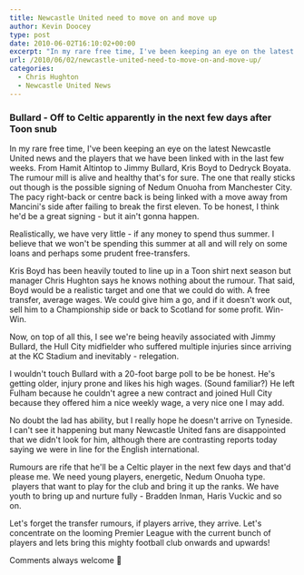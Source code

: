 ```yaml
---
title: Newcastle United need to move on and move up
author: Kevin Doocey
type: post
date: 2010-06-02T16:10:02+00:00
excerpt: "In my rare free time, I've been keeping an eye on the latest Newcastle United news and the players that we have been linked.."
url: /2010/06/02/newcastle-united-need-to-move-on-and-move-up/
categories:
  - Chris Hughton
  - Newcastle United News
---
```


### Bullard - Off to Celtic apparently in the next few days after Toon snub

In my rare free time, I've been keeping an eye on the latest Newcastle United news and the players that we have been linked with in the last few weeks. From Hamit Altintop to Jimmy Bullard, Kris Boyd to Dedryck Boyata. The rumour mill is alive and healthy that's for sure. The one that really sticks out though is the possible signing of Nedum Onuoha from Manchester City. The pacy right-back or centre back is being linked with a move away from Mancini's side after failing to break the first eleven. To be honest, I think he'd be a great signing - but it ain't gonna happen.

Realistically, we have very little - if any money to spend thus summer. I believe that we won't be spending this summer at all and will rely on some loans and perhaps some prudent free-transfers.

Kris Boyd has been heavily touted to line up in a Toon shirt next season but manager Chris Hughton says he knows nothing about the rumour. That said, Boyd would be a realistic target and one that we could do with. A free transfer, average wages. We could give him a go, and if it doesn't work out, sell him to a Championship side or back to Scotland for some profit. Win-Win.

Now, on top of all this, I see we're being heavily associated with Jimmy Bullard, the Hull City midfielder who suffered multiple injuries since arriving at the KC Stadium and inevitably - relegation.

I wouldn't touch Bullard with a 20-foot barge poll to be be honest. He's getting older, injury prone and likes his high wages. (Sound familiar?) He left Fulham because he couldn't agree a new contract and joined Hull City because they offered him a nice weekly wage, a very nice one I may add.

No doubt the lad has ability, but I really hope he doesn't arrive on Tyneside. I can't see it happening but many Newcastle United fans are disappointed that we didn't look for him, although there are contrasting reports today saying we were in line for the English international.

Rumours are rife that he'll be a Celtic player in the next few days and that'd please me. We need young players, energetic, Nedum Onuoha type.  players that want to play for the club and bring it up the ranks. We have youth to bring up and nurture fully - Bradden Inman, Haris Vuckic and so on.

Let's forget the transfer rumours, if players arrive, they arrive. Let's concentrate on the looming Premier League with the current bunch of players and lets bring this mighty football club onwards and upwards!

Comments always welcome 🙂
